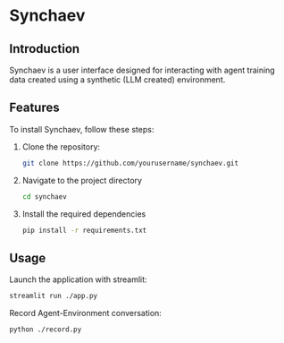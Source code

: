 # Synchaev

## Introduction

Synchaev is a user interface designed for interacting  with agent training data created using a synthetic (LLM created) environment.

## Features


To install Synchaev, follow these steps:

1. Clone the repository:
   ```bash
   git clone https://github.com/yourusername/synchaev.git
   ```
2. Navigate to the project directory
   ```bash
   cd synchaev
   ```
3. Install the required dependencies
   ```bash
   pip install -r requirements.txt
   ```

## Usage
Launch the application with streamlit:
```bash
streamlit run ./app.py
```

Record Agent-Environment conversation:
```bash
python ./record.py 
```




